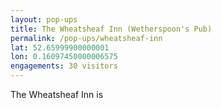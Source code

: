 ```yaml
---
layout: pop-ups
title: The Wheatsheaf Inn (Wetherspoon's Pub)
permalink: /pop-ups/wheatsheaf-inn
lat: 52.65999900000001
lon: 0.16097450000006575
engagements: 30 visitors
---
```


The Wheatsheaf Inn is 
